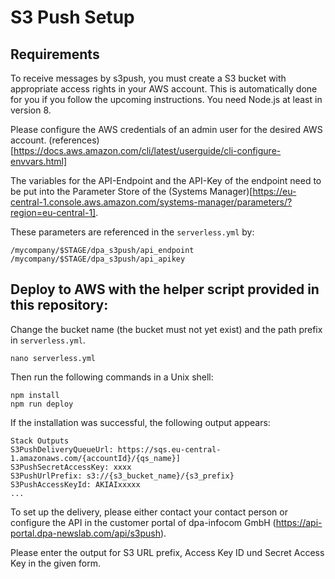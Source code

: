 # S3 Push Setup

## Requirements

To receive messages by s3push, you must create a S3 bucket with appropriate
access rights in your AWS account. This is automatically done for you if you
follow the upcoming instructions. You need Node.js at least in version 8.

Please configure the AWS credentials of an admin user for the desired AWS account.
(references)[https://docs.aws.amazon.com/cli/latest/userguide/cli-configure-envvars.html]

The variables for the API-Endpoint and the API-Key of the endpoint need to be
put into the Parameter Store of the (Systems Manager)[https://eu-central-1.console.aws.amazon.com/systems-manager/parameters/?region=eu-central-1].

These parameters are referenced in the `serverless.yml` by:

```
/mycompany/$STAGE/dpa_s3push/api_endpoint
/mycompany/$STAGE/dpa_s3push/api_apikey
```

## Deploy to AWS with the helper script provided in this repository:

Change the bucket name (the bucket must not yet exist) and the path prefix in `serverless.yml`.

```
nano serverless.yml
```

Then run the following commands in a Unix shell:

```
npm install
npm run deploy
```

If the installation was successful, the following output appears:

```
Stack Outputs
S3PushDeliveryQueueUrl: https://sqs.eu-central-1.amazonaws.com/{accountId}/{qs_name}]
S3PushSecretAccessKey: xxxx
S3PushUrlPrefix: s3://{s3_bucket_name}/{s3_prefix}
S3PushAccessKeyId: AKIAIxxxxx
...
```

To set up the delivery, please either contact your contact person or configure
the API in the customer portal of dpa-infocom GmbH (https://api-portal.dpa-newslab.com/api/s3push).

Please enter the output for S3 URL prefix, Access Key ID und Secret Access Key
in the given form.
